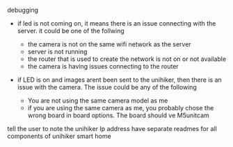 

debugging
- if led is not coming on, it means there is an issue connecting with the server. it could be one of the follwing
  - the camera is not on the same wifi network as the server
  - server is not running
  - the router that is used to create the network is not on or not available
  - the camera is having issues connecting to the router

- if LED is on and images arent been sent to the unihiker, then there is an issue with the camera. The issue could be any of the following

  - You are not using the same camera model as me
  - if you are using the same camera as me, you probably chose the wrong board in board options. The board should ve M5unitcam




tell the user to note the unihiker Ip address
have separate readmes for all components of unihiker smart home
 
